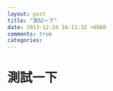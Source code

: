 ```yaml
---
layout: post
title: "測試一下"
date: 2013-12-24 16:11:32 +0800
comments: true
categories: 
---
```


# 測試一下
